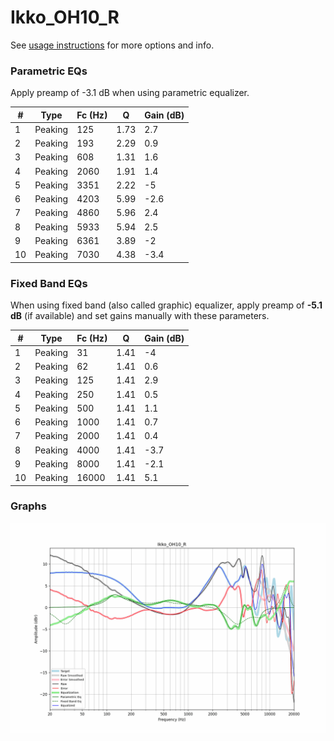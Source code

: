 # Ikko_OH10_R
See [usage instructions](https://github.com/jaakkopasanen/AutoEq#usage) for more options and info.

### Parametric EQs
Apply preamp of -3.1 dB when using parametric equalizer.

|   # | Type    |   Fc (Hz) |    Q |   Gain (dB) |
|-----|---------|-----------|------|-------------|
|   1 | Peaking |       125 | 1.73 |         2.7 |
|   2 | Peaking |       193 | 2.29 |         0.9 |
|   3 | Peaking |       608 | 1.31 |         1.6 |
|   4 | Peaking |      2060 | 1.91 |         1.4 |
|   5 | Peaking |      3351 | 2.22 |        -5   |
|   6 | Peaking |      4203 | 5.99 |        -2.6 |
|   7 | Peaking |      4860 | 5.96 |         2.4 |
|   8 | Peaking |      5933 | 5.94 |         2.5 |
|   9 | Peaking |      6361 | 3.89 |        -2   |
|  10 | Peaking |      7030 | 4.38 |        -3.4 |

### Fixed Band EQs
When using fixed band (also called graphic) equalizer, apply preamp of **-5.1 dB** (if available) and set gains manually with these parameters.

|   # | Type    |   Fc (Hz) |    Q |   Gain (dB) |
|-----|---------|-----------|------|-------------|
|   1 | Peaking |        31 | 1.41 |        -4   |
|   2 | Peaking |        62 | 1.41 |         0.6 |
|   3 | Peaking |       125 | 1.41 |         2.9 |
|   4 | Peaking |       250 | 1.41 |         0.5 |
|   5 | Peaking |       500 | 1.41 |         1.1 |
|   6 | Peaking |      1000 | 1.41 |         0.7 |
|   7 | Peaking |      2000 | 1.41 |         0.4 |
|   8 | Peaking |      4000 | 1.41 |        -3.7 |
|   9 | Peaking |      8000 | 1.41 |        -2.1 |
|  10 | Peaking |     16000 | 1.41 |         5.1 |

### Graphs
![](./Ikko_OH10_R.png)
